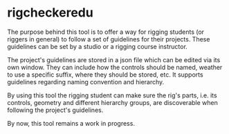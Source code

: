 # rigcheckeredu
 
The purpose behind this tool is to offer a way for rigging students (or riggers in general) to follow a set of 
guidelines for their projects. These guidelines can be set by a studio or a rigging course instructor.

The project's guidelines are stored in a json file which can be edited via its own window. They can include how 
the controls should be named, weather to use a specific suffix, where they should be stored, etc. It supports 
guidelines regarding naming convention and hierarchy.

By using this tool the rigging student can make sure the rig's parts, i.e. its controls, geometry and different
hierarchy groups, are discoverable when following the project's guidelines.

By now, this tool remains a work in progress.
